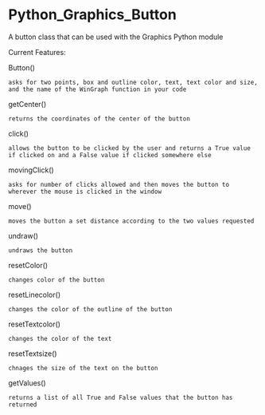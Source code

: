 # Python_Graphics_Button
A button class that can be used with the Graphics Python module

Current Features:

  Button()
  
    asks for two points, box and outline color, text, text color and size, and the name of the WinGraph function in your code   
    
  getCenter()
  
    returns the coordinates of the center of the button
    
  click()
  
    allows the button to be clicked by the user and returns a True value if clicked on and a False value if clicked somewhere else
  movingClick()
  
    asks for number of clicks allowed and then moves the button to wherever the mouse is clicked in the window
    
  move()
  
    moves the button a set distance according to the two values requested
    
  undraw()
  
    undraws the button
    
  resetColor()
  
    changes color of the button
    
  resetLinecolor()
  
    changes the color of the outline of the button
    
  resetTextcolor()
  
    changes the color of the text
    
  resetTextsize()
  
    chnages the size of the text on the button
    
  getValues()
  
    returns a list of all True and False values that the button has returned
